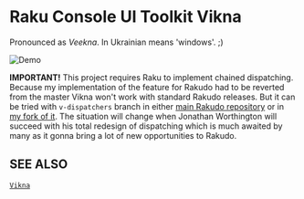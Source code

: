 # Raku Console UI Toolkit Vikna

Pronounced as _Veekna_. In Ukrainian means 'windows'. ;)

![Demo](https://github.com/vrurg/raku-Vikna/blob/master/doc/image/demo.gif)

**IMPORTANT!** This project requires Raku to implement chained dispatching. Because my implementation of the feature for 
Rakudo had to be reverted from the master Vikna won't work with standard Rakudo releases. But it can be tried with 
`v-dispatchers` branch in either [main Rakudo repository](https://github.com/rakudo/rakudo/tree/v-dispatchers) or in
[my fork of it](https://github.com/vrurg/rakudo/tree/v-dispatchers). The situation will change when Jonathan Worthington
will succeed with his total redesign of dispatching which is much awaited by many as it gonna bring a lot of new
opportunities to Rakudo.

## SEE ALSO

[`Vikna`](https://github.com/vrurg/raku-Vikna/blob/master/docs/md/Vikna.md)

